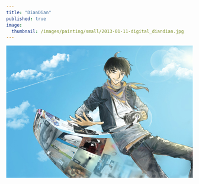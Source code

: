 ```yaml
---
title: "DianDian"
published: true
image: 
  thumbnail: /images/painting/small/2013-01-11-digital_diandian.jpg
---
```

<img src="/images/painting/2013-01-11-digital_diandian.jpg">

